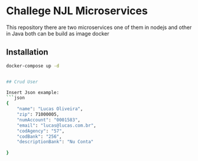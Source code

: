 # Challege NJL Microservices
This repository there are two microservices one of them in nodejs and other in Java both can be build as image docker

## Installation
```bash
docker-compose up -d


## Crud User

Insert Json example:
```json
{
	"name": "Lucas Oliveira",
	"zip": 71000005,
	"numAccount": "0001583",
	"email": "lucas@lucas.com.br",
	"codAgency": "57",
	"codBank": "256",
	"descriptionBank": "Nu Conta"
	
}
